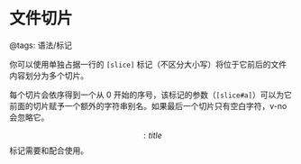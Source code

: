 # 文件切片

@tags: 语法/标记

你可以使用单独占据一行的 `[slice]` 标记（不区分大小写）将位于它前后的文件内容划分为多个切片。

每个切片会依序得到一个从 0 开始的序号，该标记的参数（`[slice#a]`）可以为它前面的切片赋予一个额外的字符串别名。如果最后一个切片只有空白字符，v-no 会忽略它。

$$: title $$标记需要和[](/zh/docs/snippets.md "#")配合使用。
